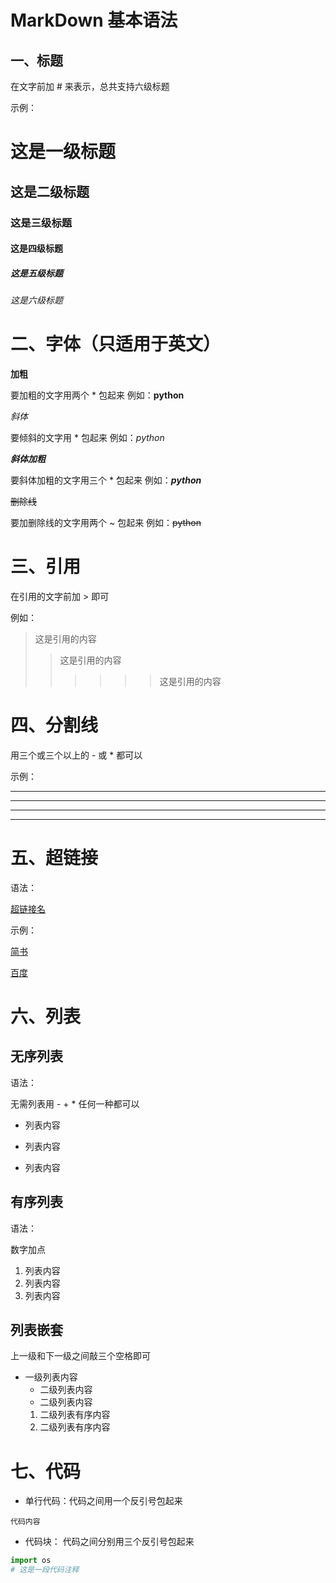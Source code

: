 # MarkDown 基本语法
## 一、标题
在文字前加 # 来表示，总共支持六级标题

示例：
# 这是一级标题
## 这是二级标题
### 这是三级标题
#### 这是四级标题
##### 这是五级标题
###### 这是六级标题

# 二、字体（只适用于英文）
**加粗**

要加粗的文字用两个 * 包起来
例如：**python**

*斜体*

要倾斜的文字用 * 包起来
例如：*python*

***斜体加粗***

要斜体加粗的文字用三个 * 包起来
例如：***python***

~~删除线~~

要加删除线的文字用两个 ~ 包起来
例如：~~python~~

# 三、引用
在引用的文字前加 > 即可

例如：
> 这是引用的内容
>> 这是引用的内容
>>>>>> 这是引用的内容

# 四、分割线
用三个或三个以上的 - 或 * 都可以

示例：

---
----
***
****
# 五、超链接
语法：

[超链接名](超链接地址)

示例：

[简书](http://jianshu.com)

[百度](http://baidu.com)

# 六、列表
## 无序列表
语法：

无需列表用 - + * 任何一种都可以

- 列表内容
+ 列表内容
* 列表内容

## 有序列表
语法：

数字加点
1. 列表内容
2. 列表内容
3. 列表内容

## 列表嵌套
上一级和下一级之间敲三个空格即可
- 一级列表内容
   - 二级列表内容
   - 二级列表内容
   1. 二级列表有序内容
   2. 二级列表有序内容
   
# 七、代码
- 单行代码：代码之间用一个反引号包起来

`代码内容`

- 代码块： 代码之间分别用三个反引号包起来
```python
import os 
# 这是一段代码注释
```


